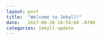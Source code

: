 ```yaml
---
layout: post
title:  "Welcome to Jekyll!"
date:   2017-06-20 14:54:04 -0700
categories: jekyll update
---
```

